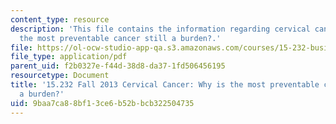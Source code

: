 ```yaml
---
content_type: resource
description: 'This file contains the information regarding cervical cancer: why is
  the most preventable cancer still a burden?.'
file: https://ol-ocw-studio-app-qa.s3.amazonaws.com/courses/15-232-business-model-innovation-global-health-in-frontier-markets-fall-2013/9baa7ca88bf13ce6b52bbcb322504735_MIT15_232F13_a1_crvl-cnc_1.pdf
file_type: application/pdf
parent_uid: f2b0327e-f44d-38d8-da37-1fd506456195
resourcetype: Document
title: '15.232 Fall 2013 Cervical Cancer: Why is the most preventable cancer still
  a burden?'
uid: 9baa7ca8-8bf1-3ce6-b52b-bcb322504735
---
```

